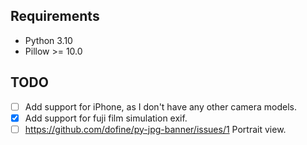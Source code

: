 ## Requirements
- Python 3.10
- Pillow >= 10.0

## TODO
- [ ] Add support for iPhone, as I don't have any other camera models.
- [x] Add support for fuji film simulation exif.
- [ ] https://github.com/dofine/py-jpg-banner/issues/1 Portrait view.
